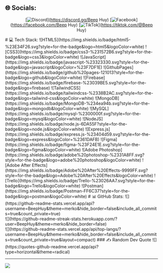 ## 🌐 Socials:
<div align="center">
    
[![Discord](https://img.shields.io/badge/Discord-%237289DA.svg?logo=discord&logoColor=white)](https://discord.gg/Beep Huy) 
[![Facebook](https://img.shields.io/badge/Facebook-%231877F2.svg?logo=Facebook&logoColor=white)](https://facebook.com/Beep Huy) 
[![TikTok](https://img.shields.io/badge/TikTok-%23000000.svg?logo=TikTok&logoColor=white)](https://tiktok.com/@Beep Huy) 
    
</div>
# 💻 Tech Stack:
    ![HTML5](https://img.shields.io/badge/html5-%23E34F26.svg?style=for-the-badge&logo=html5&logoColor=white) 
    ![CSS3](https://img.shields.io/badge/css3-%231572B6.svg?style=for-the-badge&logo=css3&logoColor=white) 
    ![JavaScript](https://img.shields.io/badge/javascript-%23323330.svg?style=for-the-badge&logo=javascript&logoColor=%23F7DF1E) 
    ![GithubPages](https://img.shields.io/badge/github%20pages-121013?style=for-the-badge&logo=github&logoColor=white) 
    ![Firebase](https://img.shields.io/badge/firebase-%23039BE5.svg?style=for-the-badge&logo=firebase) 
    ![TailwindCSS](https://img.shields.io/badge/tailwindcss-%2338B2AC.svg?style=for-the-badge&logo=tailwind-css&logoColor=white) 
    ![MongoDB](https://img.shields.io/badge/MongoDB-%234ea94b.svg?style=for-the-badge&logo=mongodb&logoColor=white) 
    ![MySQL](https://img.shields.io/badge/mysql-%2300000f.svg?style=for-the-badge&logo=mysql&logoColor=white) 
    ![NodeJS](https://img.shields.io/badge/node.js-6DA55F?style=for-the-badge&logo=node.js&logoColor=white) 
    ![Express.js](https://img.shields.io/badge/express.js-%23404d59.svg?style=for-the-badge&logo=express&logoColor=%2361DAFB) 
    ![Figma](https://img.shields.io/badge/figma-%23F24E1E.svg?style=for-the-badge&logo=figma&logoColor=white) 
    ![Adobe Photoshop](https://img.shields.io/badge/adobe%20photoshop-%2331A8FF.svg?style=for-the-badge&logo=adobe%20photoshop&logoColor=white) 
    ![Adobe After Effects](https://img.shields.io/badge/Adobe%20After%20Effects-9999FF.svg?style=for-the-badge&logo=Adobe%20After%20Effects&logoColor=white) 
    ![Trello](https://img.shields.io/badge/Trello-%23026AA7.svg?style=for-the-badge&logo=Trello&logoColor=white) 
    ![Postman](https://img.shields.io/badge/Postman-FF6C37?style=for-the-badge&logo=postman&logoColor=white)
    # 📊 GitHub Stats:
    ![](https://github-readme-stats.vercel.app/api?username=BeepHuy&theme=merko&hide_border=false&include_all_commits=true&count_private=true)<br/>
    ![](https://github-readme-streak-stats.herokuapp.com/?user=BeepHuy&theme=merko&hide_border=false)<br/>
    ![](https://github-readme-stats.vercel.app/api/top-langs/?username=BeepHuy&theme=merko&hide_border=false&include_all_commits=true&count_private=true&layout=compact)
### ✍️ Random Dev Quote
![](https://quotes-github-readme.vercel.app/api?type=horizontal&theme=radical)

---
[![](https://visitcount.itsvg.in/api?id=BeepHuy&icon=0&color=0)](https://visitcount.itsvg.in)

<!-- Proudly created with GPRM ( https://gprm.itsvg.in ) -->
